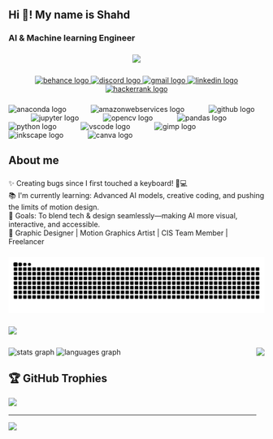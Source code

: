<h2 align="left">Hi 👋! My name is Shahd </h2>

###

<h3 align="left">AI & Machine learning Engineer</h3>

###

<div align="center">
  <img height="200" src="https://media.licdn.com/dms/image/v2/D4D16AQFn4HepJXlcLA/profile-displaybackgroundimage-shrink_350_1400/profile-displaybackgroundimage-shrink_350_1400/0/1735134689185?e=1744848000&v=beta&t=KsstGYoeeY0VYt5x84rsg-V4IZ8YzP1W1UvBiAa3xcw"  />
</div>

###

<div align="center">
  <a href="https://www.behance.net/shahdalaa33" target="_blank">
    <img src="https://img.shields.io/static/v1?message=Behance&logo=behance&label=&color=1769ff&logoColor=white&labelColor=&style=flat" height="35" alt="behance logo"  />
  </a>
  <a href="https://discord.com/users/1204132395113250877" target="_blank">
    <img src="https://img.shields.io/static/v1?message=Discord&logo=discord&label=&color=7289DA&logoColor=white&labelColor=&style=flat" height="35" alt="discord logo"  />
  </a>
  <a href="sa1200295@gmail.com" target="_blank">
    <img src="https://img.shields.io/static/v1?message=Gmail&logo=gmail&label=&color=D14836&logoColor=white&labelColor=&style=flat" height="35" alt="gmail logo"  />
  </a>
  <a href="www.linkedin.com/in/shahd-alaa-029ba62a4" target="_blank">
    <img src="https://img.shields.io/static/v1?message=LinkedIn&logo=linkedin&label=&color=0077B5&logoColor=white&labelColor=&style=flat" height="35" alt="linkedin logo"  />
  </a>
  <a href="https://www.hackerrank.com/profile/sa1200295" target="_blank">
    <img src="https://img.shields.io/static/v1?message=HackerRank&logo=hackerrank&label=&color=2EC866&logoColor=white&labelColor=&style=flat" height="35" alt="hackerrank logo"  />
  </a>
</div>

###

<div align="left">
  <img src="https://cdn.jsdelivr.net/gh/devicons/devicon/icons/anaconda/anaconda-original.svg" height="40" alt="anaconda logo"  />
  <img width="40" />
  <img src="https://cdn.jsdelivr.net/gh/devicons/devicon/icons/amazonwebservices/amazonwebservices-line-wordmark.svg" height="40" alt="amazonwebservices logo"  />
  <img width="40" />
  <img src="https://cdn.jsdelivr.net/gh/devicons/devicon/icons/github/github-original.svg" height="40" alt="github logo"  />
  <img width="40" />
  <img src="https://cdn.jsdelivr.net/gh/devicons/devicon/icons/jupyter/jupyter-original.svg" height="40" alt="jupyter logo"  />
  <img width="40" />
  <img src="https://cdn.jsdelivr.net/gh/devicons/devicon/icons/opencv/opencv-original.svg" height="40" alt="opencv logo"  />
  <img width="40" />
  <img src="https://cdn.jsdelivr.net/gh/devicons/devicon/icons/pandas/pandas-original.svg" height="40" alt="pandas logo"  />
  <img width="40" />
  <img src="https://cdn.jsdelivr.net/gh/devicons/devicon/icons/python/python-original.svg" height="40" alt="python logo"  />
  <img width="40" />
  <img src="https://cdn.jsdelivr.net/gh/devicons/devicon/icons/vscode/vscode-original.svg" height="40" alt="vscode logo"  />
  <img width="40" />
  <img src="https://cdn.jsdelivr.net/gh/devicons/devicon/icons/gimp/gimp-original.svg" height="40" alt="gimp logo"  />
  <img width="40" />
  <img src="https://cdn.jsdelivr.net/gh/devicons/devicon/icons/inkscape/inkscape-original.svg" height="40" alt="inkscape logo"  />
  <img width="40" />
  <img src="https://cdn.jsdelivr.net/gh/devicons/devicon/icons/canva/canva-original.svg" height="40" alt="canva logo"  />
</div>

###

<h2 align="left">About me</h2>

###

<p align="left">✨ Creating bugs since I first touched a keyboard! 🐞💻<br>📚 I'm currently learning: Advanced AI models, creative coding, and pushing the limits of motion design.<br>🎯 Goals: To blend tech & design seamlessly—making AI more visual, interactive, and accessible.<br>🚀 Graphic Designer | Motion Graphics Artist | CIS Team Member | Freelancer</p>

###
###

<img src="https://raw.githubusercontent.com/Shahd-404/Shahd-404/output/snake.svg" alt="Snake animation" />

###

<div align="left">
  <img src="https://visitor-badge.laobi.icu/badge?page_id=Shahd-404.Shahd-404&"  />
</div>

###

<img align="right" height="300" src="https://media4.giphy.com/media/v1.Y2lkPTc5MGI3NjExMDB0eGFvOGx3MjkyNDh0NzdhOXY4eTg3MGQxYWd2dzd0cmw3dzAwaCZlcD12MV9pbnRlcm5hbF9naWZfYnlfaWQmY3Q9Zw/jBOOXxSJfG8kqMxT11/giphy.gif"  />

###

<div align="left">
  <img src="https://github-readme-stats.vercel.app/api?username=Shahd-404&hide_title=false&hide_rank=false&show_icons=true&include_all_commits=true&count_private=true&disable_animations=false&theme=dracula&locale=en&hide_border=false" height="150" alt="stats graph"  />
  <img src="https://github-readme-stats.vercel.app/api/top-langs?username=Shahd-404&locale=en&hide_title=false&layout=compact&card_width=320&langs_count=5&theme=dracula&hide_border=false" height="150" alt="languages graph"  />
</div>

###

## 🏆 GitHub Trophies
![](https://github-profile-trophy.vercel.app/?username=Shahd-404&theme=radical&no-frame=false&no-bg=false&margin-w=4)

---
[![](https://visitcount.itsvg.in/api?id=Shahd-404&icon=0&color=2)](https://visitcount.itsvg.in)

<!-- Proudly created with GPRM ( https://gprm.itsvg.in ) -->
